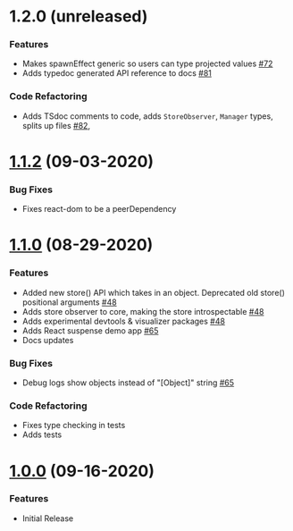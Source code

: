 # 1.2.0 (unreleased)

### Features

- Makes spawnEffect generic so users can type projected values [#72](https://github.com/rx-store/rx-store/pull/72)
- Adds typedoc generated API reference to docs [#81](https://github.com/rx-store/rx-store/pull/81)

### Code Refactoring

- Adds TSdoc comments to code, adds `StoreObserver`, `Manager` types, splits up files [#82](https://github.com/rx-store/rx-store/pull/82),

# [1.1.2](https://github.com/rx-store/rx-store/compare/1.1.0...1.1.2) (09-03-2020)

### Bug Fixes

- Fixes react-dom to be a peerDependency

# [1.1.0](https://github.com/rx-store/rx-store/compare/1.0.0...1.1.0) (08-29-2020)

### Features

- Added new store() API which takes in an object. Deprecated old store() positional arguments [#48](https://github.com/rx-store/rx-store/pull/48/files)
- Adds store observer to core, making the store introspectable [#48](https://github.com/rx-store/rx-store/pull/48/files)
- Adds experimental devtools & visualizer packages [#48](https://github.com/rx-store/rx-store/pull/48/files)
- Adds React suspense demo app [#65](https://github.com/rx-store/rx-store/pull/65)
- Docs updates

### Bug Fixes

- Debug logs show objects instead of "[Object]" string [#65](https://github.com/rx-store/rx-store/pull/65)

### Code Refactoring

- Fixes type checking in tests
- Adds tests

# [1.0.0](https://github.com/rx-store/rx-store/compare/1.0.0) (09-16-2020)

### Features

- Initial Release
